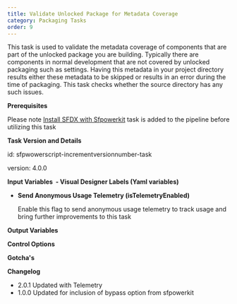 ```yaml
---
title: Validate Unlocked Package for Metadata Coverage
category: Packaging Tasks
order: 9
---
```


This task is used to validate the metadata coverage of components that are part of the unlocked package you are building. Typically there are components in normal development that are not covered by unlocked packaging such as settings. Having this metadata in your project directory results either these metadata to be skipped or results in an error during the time of packaging. This task checks whether the source directory has any such issues.

**Prerequisites**

Please note [Install SFDX with Sfpowerkit](/Tasks/Common-Utility-Tasks/Install%20SFDX%20CLI/) task is added to the pipeline before utilizing this task

**Task Version and Details**

id: sfpwowerscript-incrementversionnumber-task

version: 4.0.0

**Input Variables&nbsp; - Visual Designer Labels (Yaml variables)**


* **Send Anonymous Usage Telemetry (isTelemetryEnabled)**

   Enable this flag to send anonymous usage telemetry to track usage and bring further improvements to this task


**Output Variables**

**Control Options**

**Gotcha's**

**Changelog**

* 2\.0.1 Updated with Telemetry
* 1\.0.0 Updated for inclusion of bypass option from sfpowerkit